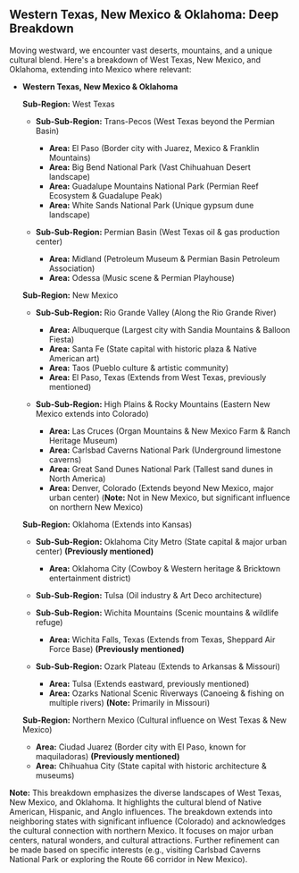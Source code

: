 ## Western Texas, New Mexico & Oklahoma: Deep Breakdown

Moving westward, we encounter vast deserts, mountains, and a unique cultural blend. Here's a breakdown of West Texas, New Mexico, and Oklahoma, extending into Mexico where relevant:

- **Western Texas, New Mexico & Oklahoma**

  **Sub-Region:** West Texas

  - **Sub-Sub-Region:** Trans-Pecos (West Texas beyond the Permian Basin)

    - **Area:** El Paso (Border city with Juarez, Mexico & Franklin Mountains)
    - **Area:** Big Bend National Park (Vast Chihuahuan Desert landscape)
    - **Area:** Guadalupe Mountains National Park (Permian Reef Ecosystem & Guadalupe Peak)
    - **Area:** White Sands National Park (Unique gypsum dune landscape)

  - **Sub-Sub-Region:** Permian Basin (West Texas oil & gas production center)

    - **Area:** Midland (Petroleum Museum & Permian Basin Petroleum Association)
    - **Area:** Odessa (Music scene & Permian Playhouse)

  **Sub-Region:** New Mexico

  - **Sub-Sub-Region:** Rio Grande Valley (Along the Rio Grande River)

    - **Area:** Albuquerque (Largest city with Sandia Mountains & Balloon Fiesta)
    - **Area:** Santa Fe (State capital with historic plaza & Native American art)
    - **Area:** Taos (Pueblo culture & artistic community)
    - **Area:** El Paso, Texas (Extends from West Texas, previously mentioned)

  - **Sub-Sub-Region:** High Plains & Rocky Mountains (Eastern New Mexico extends into Colorado)

    - **Area:** Las Cruces (Organ Mountains & New Mexico Farm & Ranch Heritage Museum)
    - **Area:** Carlsbad Caverns National Park (Underground limestone caverns)
    - **Area:** Great Sand Dunes National Park (Tallest sand dunes in North America)
    - **Area:** Denver, Colorado (Extends beyond New Mexico, major urban center) (**Note:** Not in New Mexico, but significant influence on northern New Mexico)

  **Sub-Region:** Oklahoma (Extends into Kansas)

  - **Sub-Sub-Region:** Oklahoma City Metro (State capital & major urban center) **(Previously mentioned)**
    - **Area:** Oklahoma City (Cowboy & Western heritage & Bricktown entertainment district)
  - **Sub-Sub-Region:** Tulsa (Oil industry & Art Deco architecture)
  - **Sub-Sub-Region:** Wichita Mountains (Scenic mountains & wildlife refuge)
    - **Area:** Wichita Falls, Texas (Extends from Texas, Sheppard Air Force Base) **(Previously mentioned)**
  - **Sub-Sub-Region:** Ozark Plateau (Extends to Arkansas & Missouri)

    - **Area:** Tulsa (Extends eastward, previously mentioned)
    - **Area:** Ozarks National Scenic Riverways (Canoeing & fishing on multiple rivers) **(Note:** Primarily in Missouri)

  **Sub-Region:** Northern Mexico (Cultural influence on West Texas & New Mexico)

  - **Area:** Ciudad Juarez (Border city with El Paso, known for maquiladoras) **(Previously mentioned)**
  - **Area:** Chihuahua City (State capital with historic architecture & museums)

**Note:** This breakdown emphasizes the diverse landscapes of West Texas, New Mexico, and Oklahoma. It highlights the cultural blend of Native American, Hispanic, and Anglo influences. The breakdown extends into neighboring states with significant influence (Colorado) and acknowledges the cultural connection with northern Mexico. It focuses on major urban centers, natural wonders, and cultural attractions. Further refinement can be made based on specific interests (e.g., visiting Carlsbad Caverns National Park or exploring the Route 66 corridor in New Mexico).

